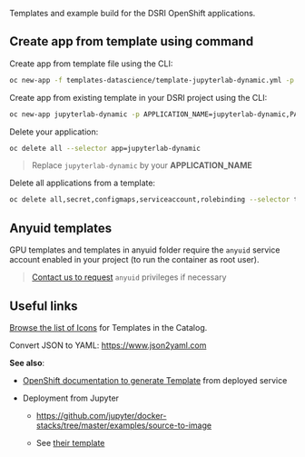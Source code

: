 

Templates and example build for the DSRI OpenShift applications.

## Create app from template using command

Create app from template file using the CLI:

```bash
oc new-app -f templates-datascience/template-jupyterlab-dynamic.yml -p APPLICATION_NAME=jupyterlab-dynamic,PASSWORD=PASSWORD
```

Create app from existing template in your DSRI project using the CLI:

```bash
oc new-app jupyterlab-dynamic -p APPLICATION_NAME=jupyterlab-dynamic,PASSWORD=PASSWORD
```

Delete your application:

```bash
oc delete all --selector app=jupyterlab-dynamic
```

> Replace `jupyterlab-dynamic` by your **APPLICATION_NAME**

Delete all applications from a template:

```bash
oc delete all,secret,configmaps,serviceaccount,rolebinding --selector template=jupyterlab-dynamic
```

## Anyuid templates

GPU templates and templates in anyuid folder require the `anyuid` service account enabled in your project (to run the container as root user).

> [Contact us to request](https://maastrichtu-ids.github.io/dsri-documentation/help) `anyuid` privileges if necessary

## Useful links

[Browse the list of Icons](https://rawgit.com/openshift/openshift-logos-icon/master/demo.html) for Templates in the Catalog.

Convert JSON to YAML: https://www.json2yaml.com

**See also**:

* [OpenShift documentation to generate Template](https://docs.openshift.com/container-platform/3.11/dev_guide/templates.html#export-as-template) from deployed service
* Deployment from Jupyter

  * https://github.com/jupyter/docker-stacks/tree/master/examples/source-to-image 

  * See [their template](https://raw.githubusercontent.com/jupyter/docker-stacks/master/examples/source-to-image/templates.json)